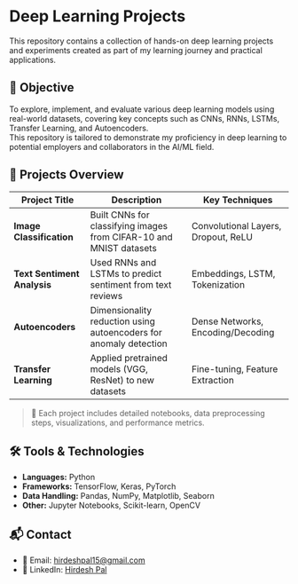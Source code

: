 # Deep Learning Projects
 
This repository contains a collection of hands-on deep learning projects and experiments created as part of my learning journey and practical applications.


## 🚀 Objective

To explore, implement, and evaluate various deep learning models using real-world datasets, covering key concepts such as CNNs, RNNs, LSTMs, Transfer Learning, and Autoencoders.  
This repository is tailored to demonstrate my proficiency in deep learning to potential employers and collaborators in the AI/ML field.

## 📁 Projects Overview

| Project Title              | Description                                                                 | Key Techniques                         |
|---------------------------|-----------------------------------------------------------------------------|----------------------------------------|
| **Image Classification**  | Built CNNs for classifying images from CIFAR-10 and MNIST datasets          | Convolutional Layers, Dropout, ReLU    |
| **Text Sentiment Analysis** | Used RNNs and LSTMs to predict sentiment from text reviews                  | Embeddings, LSTM, Tokenization         |
| **Autoencoders**          | Dimensionality reduction using autoencoders for anomaly detection           | Dense Networks, Encoding/Decoding      |
| **Transfer Learning**     | Applied pretrained models (VGG, ResNet) to new datasets                      | Fine-tuning, Feature Extraction        |

> 📌 Each project includes detailed notebooks, data preprocessing steps, visualizations, and performance metrics.

## 🛠️ Tools & Technologies

- **Languages:** Python
- **Frameworks:** TensorFlow, Keras, PyTorch
- **Data Handling:** Pandas, NumPy, Matplotlib, Seaborn
- **Other:** Jupyter Notebooks, Scikit-learn, OpenCV


## 📬 Contact

- 📧 Email: hirdeshpal15@gmail.com  
- 🔗 LinkedIn: [Hirdesh Pal](https://www.linkedin.com/in/hirdesh-pal/)  



